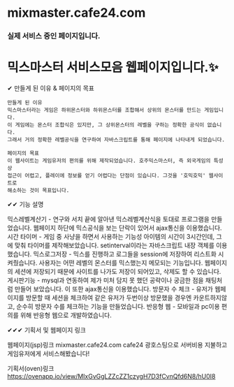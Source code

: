 # mixmaster.cafe24.com
### 실제 서비스 중인 페이지입니다.
# 믹스마스터 서비스모음 웹페이지입니다.✨

✔ 만들게 된 이유 & 페이지의 목표
```
만들게 된 이유
믹스마스터라는 게임은 하위몬스터와 하위몬스터를 조합해서 상위의 몬스터를 만드는 게임입니다.
이 게임에는 몬스터 조합식은 있지만, 그 상위몬스터의 레벨을 구하는 정확한 공식이 없습니다.
그래서 거의 정확한 레벨공식을 연구하여 자바스크립트를 통해 페이지에 나타내게 되었습니다.
```

```
페이지의 목표
이 웹사이트는 게임유저의 편의를 위해 제작되었습니다. 호주믹스마스터, 즉 외국게임의 특성상
접근이 어렵고, 플레이에 정보를 얻기 어렵다는 단점이 있습니다. 그것을 '호믹호믹' 웹사이트로
해소하는 것이 목표입니다.
```

✔✔ 기능 설명

믹스레벨계산기 - 연구와 서치 끝에 알아낸 믹스레벨계산식을 토대로 프로그램을 만들었습니다. 웹페이지 하단에 믹스공식을 보는 단락이 있어서 ajax통신을 이용했습니다. 
시간 타이머 - 게임 중 사냥을 하면서 사용하는 기능성 아이템의 시간이 3시간인데, 그에 맞춰 타이머를 제작해보았습니다. setinterval이라는 자바스크립트 내장 객체를 이용했습니다.
믹스로그저장 - 믹스를 진행하고 로그들을 session에 저장하여 리스트화 시켜줬습니다. 사용자는 어떤 레벨의 몬스터를 믹스했는지 메모되는 기능입니다. 웹페이지의 세션에 저장되기 때문에 사이트를 나가도 저장이 되어있고, 삭제도 할 수 있습니다.
게시판기능 - mysql과 연동하여 제가 미처 담지 못 했던 공략이나 궁금한 점을 채팅처럼 만들어 보았습니다. 이 또한 ajax통신을 이용했습니다.
방문자 수 체크 - 유저가 웹페이지를 방문할 때 세션을 체크하여 같은 유저가 두번이상 방문했을 경우엔 카운트하지않고, 순수히 방문자 수를 체크하는 기능을 만들었습니다.
반응형 웹 - 모바일과 pc이용 편의를 위해 반응형 웹으로 개발하였습니다.

✔✔✔ 기획서 및 웹페이지 링크

웹페이지(jsp)링크
mixmaster.cafe24.com
cafe24 광호스팅으로 서버비용 지불하고 게임유저에게 서비스해봤습니다!

기획서(oven)링크
https://ovenapp.io/view/MIxGvGgLZZcZZ1czygH7D3fCvnQfd6N8/hU0I8
